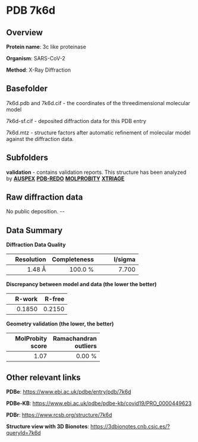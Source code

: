 # PDB 7k6d

## Overview

**Protein name**: 3c like proteinase

**Organism**: SARS-CoV-2

**Method**: X-Ray Diffraction



## Basefolder

7k6d.pdb and 7k6d.cif - the coordinates of the threedimensional molecular model

7k6d-sf.cif - deposited diffraction data for this PDB entry

7k6d.mtz - structure factors after automatic refinement of molecular model against the diffraction data.

## Subfolders





**validation** - contains validation reports. This structure has been analyzed by [**AUSPEX**](https://github.com/thorn-lab/coronavirus_structural_task_force/tree/master/pdb/3c_like_proteinase/SARS-CoV-2/7k6d/validation/auspex) [**PDB-REDO**](https://github.com/thorn-lab/coronavirus_structural_task_force/tree/master/pdb/3c_like_proteinase/SARS-CoV-2/7k6d/validation/pdb-redo) [**MOLPROBITY**](https://github.com/thorn-lab/coronavirus_structural_task_force/tree/master/pdb/3c_like_proteinase/SARS-CoV-2/7k6d/validation/molprobity) [**XTRIAGE**](https://github.com/thorn-lab/coronavirus_structural_task_force/blob/master/pdb/3c_like_proteinase/SARS-CoV-2/7k6d/validation/Xtriage_output.log)  



## Raw diffraction data

No public deposition. --<br> 

## Data Summary
**Diffraction Data Quality**

|   | Resolution | Completeness| I/sigma |
|---|-------------:|----------------:|--------------:|
|   |1.48 Å|100.0 %|<img width=50/>7.700|

**Discrepancy between model and data (the lower the better)**

|   | **R-work**| **R-free**   
|---|-------------:|----------------:|           
||  0.1850|  0.2150|

**Geometry validation (the lower, the better)**

|   |**MolProbity<br>score**| **Ramachandran<br>outliers** 
|---|-------------:|----------------:|
||  1.07|  0.00 %|

 

 



## Other relevant links 
**PDBe**:  https://www.ebi.ac.uk/pdbe/entry/pdb/7k6d

**PDBe-KB**: https://www.ebi.ac.uk/pdbe/pdbe-kb/covid19/PRO_0000449623 
 
**PDBr**: https://www.rcsb.org/structure/7k6d 

**Structure view with 3D Bionotes**: https://3dbionotes.cnb.csic.es/?queryId=7k6d

